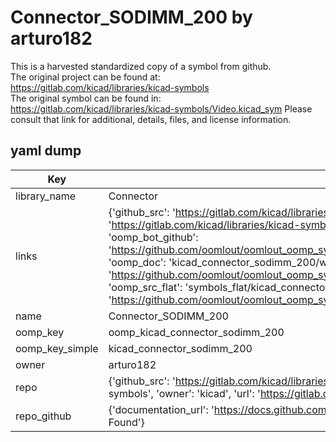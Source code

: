 # Connector_SODIMM_200 by arturo182  
This is a harvested standardized copy of a symbol from github.  
The original project can be found at:  
https://gitlab.com/kicad/libraries/kicad-symbols  
The original symbol can be found in:
https://gitlab.com/kicad/libraries/kicad-symbols/Video.kicad_sym
Please consult that link for additional, details, files, and license information.  
## yaml dump  
| Key | Value |  
| --- | --- |  
| library_name | Connector |  
| links | {'github_src': 'https://gitlab.com/kicad/libraries/kicad-symbols/Video.kicad_sym', 'github_src_repo': 'https://gitlab.com/kicad/libraries/kicad-symbols', 'oomp_bot': 'kicad_connector_sodimm_200/working', 'oomp_bot_github': 'https://github.com/oomlout/oomlout_oomp_symbol_bot/tree/main/kicad_connector_sodimm_200/working', 'oomp_doc': 'kicad_connector_sodimm_200/working', 'oomp_doc_github': 'https://github.com/oomlout/oomlout_oomp_symbol_doc/tree/main/kicad_connector_sodimm_200/working', 'oomp_src_flat': 'symbols_flat/kicad_connector_sodimm_200/working', 'oomp_src_flat_github': 'https://github.com/oomlout/oomlout_oomp_symbol_src/tree/main/kicad_connector_sodimm_200/working'} |  
| name | Connector_SODIMM_200 |  
| oomp_key | oomp_kicad_connector_sodimm_200 |  
| oomp_key_simple | kicad_connector_sodimm_200 |  
| owner | arturo182 |  
| repo | {'github_src': 'https://gitlab.com/kicad/libraries/kicad-symbols/Video.kicad_sym', 'name': 'libraries/kicad-symbols', 'owner': 'kicad', 'url': 'https://gitlab.com/kicad/libraries/kicad-symbols'} |  
| repo_github | {'documentation_url': 'https://docs.github.com/rest/repos/repos#get-a-repository', 'message': 'Not Found'} |  

